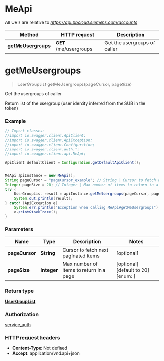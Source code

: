 # MeApi

All URIs are relative to *https://api.bpcloud.siemens.com/accounts*

Method | HTTP request | Description
------------- | ------------- | -------------
[**getMeUsergroups**](MeApi.md#getMeUsergroups) | **GET** /me/usergroups | Get the usergroups of caller

<a name="getMeUsergroups"></a>
# **getMeUsergroups**
> UserGroupList getMeUsergroups(pageCursor, pageSize)

Get the usergroups of caller

Return list of the usergroup (user identity inferred from the SUB in the token) 

### Example
```java
// Import classes:
//import io.swagger.client.ApiClient;
//import io.swagger.client.ApiException;
//import io.swagger.client.Configuration;
//import io.swagger.client.auth.*;
//import io.swagger.client.api.MeApi;

ApiClient defaultClient = Configuration.getDefaultApiClient();


MeApi apiInstance = new MeApi();
String pageCursor = "pageCursor_example"; // String | Cursor to fetch next paginated items
Integer pageSize = 20; // Integer | Max number of items to return in a page
try {
    UserGroupList result = apiInstance.getMeUsergroups(pageCursor, pageSize);
    System.out.println(result);
} catch (ApiException e) {
    System.err.println("Exception when calling MeApi#getMeUsergroups");
    e.printStackTrace();
}
```

### Parameters

Name | Type | Description  | Notes
------------- | ------------- | ------------- | -------------
 **pageCursor** | **String**| Cursor to fetch next paginated items | [optional]
 **pageSize** | **Integer**| Max number of items to return in a page | [optional] [default to 20] [enum: ]

### Return type

[**UserGroupList**](UserGroupList.md)

### Authorization

[service_auth](../README.md#service_auth)

### HTTP request headers

 - **Content-Type**: Not defined
 - **Accept**: application/vnd.api+json

